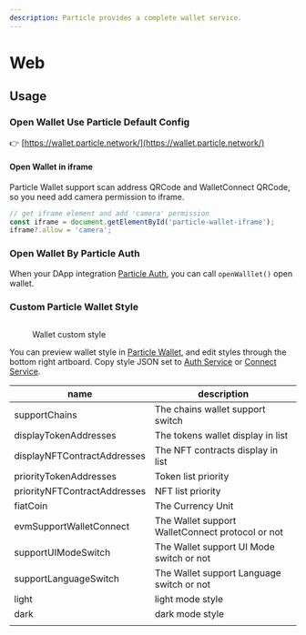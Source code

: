 ```yaml
---
description: Particle provides a complete wallet service.
---
```


# Web

## Usage

### Open Wallet Use Particle Default Config

👉 [https://wallet.particle.network/](https://wallet.particle.network/)

#### Open Wallet in iframe

Particle Wallet support scan address QRCode and WalletConnect QRCode, so you need add camera permission to iframe.

```typescript
// get iframe element and add 'camera' permission
const iframe = document.getElementById('particle-wallet-iframe');
iframe?.allow = 'camera';
```

### Open Wallet By Particle Auth

When your DApp integration [Particle Auth](../../auth-service/sdks/web.md#open-particle-web-wallet), you can call `openWalllet()` open wallet.

### Custom Particle Wallet Style

<figure><img src="https://static.particle.network/docs-images/wallet-custom-style.png" alt=""><figcaption><p>Wallet custom style</p></figcaption></figure>

You can preview wallet style in [Particle Wallet](https://wallet.particle.network/?customStyleSetting=true), and edit styles through the bottom right artboard. Copy style JSON set to [Auth Service](../../auth-service/) or [Connect Service](../../connect-service/).

| name                         | description                                      |
| ---------------------------- | ------------------------------------------------ |
| supportChains                | The chains wallet support switch                 |
| displayTokenAddresses        | The tokens wallet display in list                |
| displayNFTContractAddresses  | The NFT contracts display in list                |
| priorityTokenAddresses       | Token list priority                              |
| priorityNFTContractAddresses | NFT list priority                                |
| fiatCoin                     | The Currency Unit                                |
| evmSupportWalletConnect      | The Wallet support WalletConnect protocol or not |
| supportUIModeSwitch          | The Wallet support UI Mode switch or not         |
| supportLanguageSwitch        | The Wallet support Language switch or not        |
| light                        | light mode style                                 |
| dark                         | dark mode style                                  |
|                              |                                                  |











